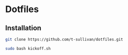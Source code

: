 # Dotfiles

## Installation

```bash
git clone https://github.com/t-sullivan/dotfiles.git
```
```bash
sudo bash kickoff.sh
```
